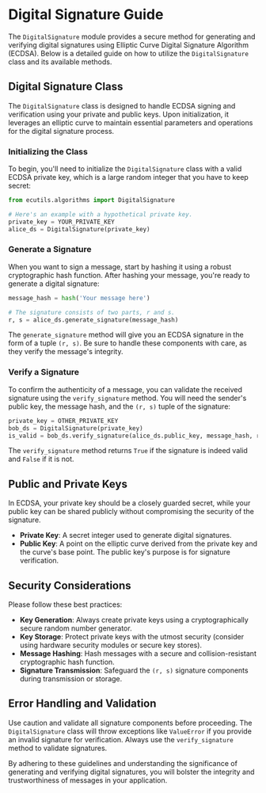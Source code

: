 # Digital Signature Guide

The `DigitalSignature` module provides a secure method for generating and verifying digital signatures using Elliptic Curve Digital Signature Algorithm (ECDSA). Below is a detailed guide on how to utilize the `DigitalSignature` class and its available methods.

## Digital Signature Class

The `DigitalSignature` class is designed to handle ECDSA signing and verification using your private and public keys. Upon initialization, it leverages an elliptic curve to maintain essential parameters and operations for the digital signature process.

### Initializing the Class

To begin, you'll need to initialize the `DigitalSignature` class with a valid ECDSA private key, which is a large random integer that you have to keep secret:

```python
from ecutils.algorithms import DigitalSignature

# Here's an example with a hypothetical private key.
private_key = YOUR_PRIVATE_KEY
alice_ds = DigitalSignature(private_key)
```

### Generate a Signature

When you want to sign a message, start by hashing it using a robust cryptographic hash function. After hashing your message, you're ready to generate a digital signature:

```python
message_hash = hash('Your message here')

# The signature consists of two parts, r and s.
r, s = alice_ds.generate_signature(message_hash)
```

The `generate_signature` method will give you an ECDSA signature in the form of a tuple `(r, s)`. Be sure to handle these components with care, as they verify the message's integrity.

### Verify a Signature

To confirm the authenticity of a message, you can validate the received signature using the `verify_signature` method. You will need the sender's public key, the message hash, and the `(r, s)` tuple of the signature:

```python
private_key = OTHER_PRIVATE_KEY
bob_ds = DigitalSignature(private_key)
is_valid = bob_ds.verify_signature(alice_ds.public_key, message_hash, r, s)
```

The `verify_signature` method returns `True` if the signature is indeed valid and `False` if it is not.

## Public and Private Keys

In ECDSA, your private key should be a closely guarded secret, while your public key can be shared publicly without compromising the security of the signature.

- **Private Key**: A secret integer used to generate digital signatures.
- **Public Key**: A point on the elliptic curve derived from the private key and the curve's base point. The public key's purpose is for signature verification.

## Security Considerations

Please follow these best practices:

- **Key Generation**: Always create private keys using a cryptographically secure random number generator.
- **Key Storage**: Protect private keys with the utmost security (consider using hardware security modules or secure key stores).
- **Message Hashing**: Hash messages with a secure and collision-resistant cryptographic hash function.
- **Signature Transmission**: Safeguard the `(r, s)` signature components during transmission or storage.

## Error Handling and Validation

Use caution and validate all signature components before proceeding. The `DigitalSignature` class will throw exceptions like `ValueError` if you provide an invalid signature for verification. Always use the `verify_signature` method to validate signatures.

By adhering to these guidelines and understanding the significance of generating and verifying digital signatures, you will bolster the integrity and trustworthiness of messages in your application.